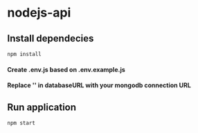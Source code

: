 # nodejs-api

## Install dependecies
```
npm install
```
#### Create .env.js based on .env.example.js
#### Replace '' in databaseURL with your mongodb connection URL

## Run application
```
npm start
```
